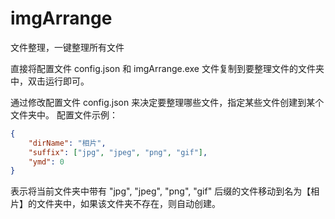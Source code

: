 # imgArrange
文件整理，一键整理所有文件

直接将配置文件 config.json 和 imgArrange.exe 文件复制到要整理文件的文件夹中，双击运行即可。

通过修改配置文件 config.json 来决定要整理哪些文件，指定某些文件创建到某个文件夹中。
配置文件示例：

```json
{
    "dirName": "相片",
    "suffix": ["jpg", "jpeg", "png", "gif"],
    "ymd": 0
}
```

表示将当前文件夹中带有 "jpg", "jpeg", "png", "gif" 后缀的文件移动到名为【相片】的文件夹中，如果该文件夹不存在，则自动创建。